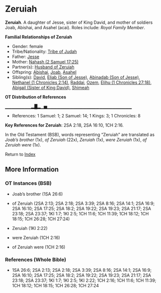 # Zeruiah
**Zeruiah**. 
A daughter of Jesse, sister of King David, and mother of soldiers Joab, Abishai, and Asahel (acai). 
Roles include: 
_Royal Family Member_. 




**Familial Relationships of Zeruiah**


* Gender: female
* Tribe/Nationality: [Tribe of Judah](../../../groups/md/acai/Judah.md)
* Father: [Jesse](Jesse.md)
* Mother: [Nahash (2 Samuel 17:25)](Nahash.3.md)
* Partner(s): [Husband of Zeruiah](HusbandOfZeruiah.md)
* Offspring: [Abishai](Abishai.md), [Joab](Joab.md), [Asahel](Asahel.md)
* Sibling(s): [David](David.md), [Eliab (Son of Jesse)](Eliab.3.md), [Abinadab (Son of Jesse)](Abinadab.3.md), [Nethanel (1 Chronicles 2:14)](Nethanel.2.md), [Raddai](Raddai.md), [Ozem](Ozem.md), [Elihu (1 Chronicles 27:18)](Elihu.4.md), [Abigail (Sister of King David)](Abigail.2.md), [Shimeah](Shimeah.2.md)


**OT Distribution of References**

▁▁▁▁▁▁▁▁▂█▂▁▅▁▁▁▁▁▁▁▁▁▁▁▁▁▁▁▁▁▁▁▁▁▁▁▁▁▁
* References: 1 Samuel: 1; 2 Samuel: 14; 1 Kings: 3; 1 Chronicles: 8



**Key References for Zeruiah**: 
2SA 2:18, 2SA 16:10, 1CH 2:16. 


In the Old Testament (BSB), words representing “Zeruiah” are translated as 
*Joab’s brother* (1x), *of Zeruiah* (22x), *Zeruiah* (1x), *were Zeruiah* (1x), *of Zeruiah were* (1x). 




Return to [Index](00-Index.md)

## More Information

### OT Instances (BSB)

* Joab’s brother (1SA 26:6)

* of Zeruiah (2SA 2:13; 2SA 2:18; 2SA 3:39; 2SA 8:16; 2SA 14:1; 2SA 16:9; 2SA 16:10; 2SA 17:25; 2SA 18:2; 2SA 19:22; 2SA 19:23; 2SA 21:17; 2SA 23:18; 2SA 23:37; 1KI 1:7; 1KI 2:5; 1CH 11:6; 1CH 11:39; 1CH 18:12; 1CH 18:15; 1CH 26:28; 1CH 27:24)

* Zeruiah (1KI 2:22)

* were Zeruiah (1CH 2:16)

* of Zeruiah were (1CH 2:16)



### References (Whole Bible)

* 1SA 26:6; 2SA 2:13; 2SA 2:18; 2SA 3:39; 2SA 8:16; 2SA 14:1; 2SA 16:9; 2SA 16:10; 2SA 17:25; 2SA 18:2; 2SA 19:22; 2SA 19:23; 2SA 21:17; 2SA 23:18; 2SA 23:37; 1KI 1:7; 1KI 2:5; 1KI 2:22; 1CH 2:16; 1CH 11:6; 1CH 11:39; 1CH 18:12; 1CH 18:15; 1CH 26:28; 1CH 27:24



